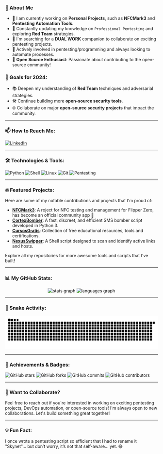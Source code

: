 ### 🚀 About Me

- 🔭 I am currently working on **Personal Projects**, such as **NFCMark3** and **Pentesting Automation Tools**.
- 🌱 Constantly updating my knowledge on `Professional Pentesting` and exploring **Red Team** strategies.
- 👯 I'm searching for a **DUAL WORK** companion to collaborate on exciting pentesting projects.
- 🤔 Actively involved in pentesting/programming and always looking to automate processes.
- 💬 **Open Source Enthusiast**: Passionate about contributing to the open-source community!

### 🎯 Goals for 2024:
- 📚 Deepen my understanding of **Red Team** techniques and adversarial strategies.
- 🛠️ Continue building more **open-source security tools**.
- 🌐 Collaborate on major **open-source security projects** that impact the community.

---

### 📫 How to Reach Me:
[![LinkedIn](https://img.shields.io/badge/LinkedIn-blue?style=for-the-badge&logo=linkedin)](https://www.linkedin.com/in/gabrielhrqr/)

---

### 🛠️ Technologies & Tools:
  
![Python](https://img.shields.io/badge/Python-3776AB?style=for-the-badge&logo=python&logoColor=white)
![Shell](https://img.shields.io/badge/Shell_Script-FFD500?style=for-the-badge&logo=gnu-bash&logoColor=black)
![Linux](https://img.shields.io/badge/Linux-FCC624?style=for-the-badge&logo=linux&logoColor=black)
![Git](https://img.shields.io/badge/Git-F05032?style=for-the-badge&logo=git&logoColor=white)
![Pentesting](https://img.shields.io/badge/Pentesting-8FBC8F?style=for-the-badge&logo=kalilinux&logoColor=black)

---

### 🔥 Featured Projects:

Here are some of my notable contributions and projects that I'm proud of:

- **[NFCMark3](https://github.com/xoryus/NFCMark3)**: A roject for NFC testing and management for Flipper Zero, has become an official community app 🥇
- **[CortexBomber](https://github.com/xoryus/CortexBomber)**: A fast, discreet, and efficient SMS bomber script developed in Python 3.
- **[CursosGratis](https://github.com/xoryus/CursosGratis)**: Collection of free educational resources, tools and certifications.
- **[NexusSwipper](https://github.com/xoryus/NexusSwipper)**: A Shell script designed to scan and identify active links and hosts.

Explore all my repositories for more awesome tools and scripts that I've built!

---

### 📊 My GitHub Stats:

<div align="center">
  <img src="https://github-readme-stats.vercel.app/api?username=xoryus&hide_title=false&hide_rank=false&show_icons=true&include_all_commits=true&count_private=true&disable_animations=false&theme=dracula&locale=en&hide_border=false&order=1" height="150" alt="stats graph"  />
  <img src="https://github-readme-stats.vercel.app/api/top-langs?username=xoryus&locale=en&hide_title=false&layout=compact&card_width=320&langs_count=5&theme=dracula&hide_border=false&order=2" height="150" alt="languages graph"  />
</div>

---

### 🐍 Snake Activity:

![Snake dark animation](https://github.com/xOryus/xOryus/blob/output/github-contribution-grid-snake-dark.svg?palette=github-dark)


---

### 🏅 Achievements & Badges:

![GitHub stars](https://img.shields.io/github/stars/xOryus?color=FFD700&style=for-the-badge)
![GitHub forks](https://img.shields.io/github/forks/xOryus/xOryus?color=blue&style=for-the-badge)
![GitHub commits](https://img.shields.io/github/commit-activity/y/xOryus/xOryus?color=brightgreen&style=for-the-badge)
![GitHub contributors](https://img.shields.io/github/contributors/xOryus/xOryus?color=green&style=for-the-badge)


---

### 🌟 Want to Collaborate?
Feel free to reach out if you're interested in working on exciting pentesting projects, DevOps automation, or open-source tools! I'm always open to new collaborations. Let's build something great together!

---

### 💡 Fun Fact:
I once wrote a pentesting script so efficient that I had to rename it "Skynet"... but don’t worry, it’s not that self-aware... yet. 😅
